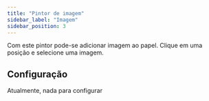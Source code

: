 ```yaml
---
title: "Pintor de imagem"
sidebar_label: "Imagem"
sidebar_position: 3
---
```


Com este pintor pode-se adicionar imagem ao papel. Clique em uma posição e selecione uma imagem.

## Configuração

Atualmente, nada para configurar
